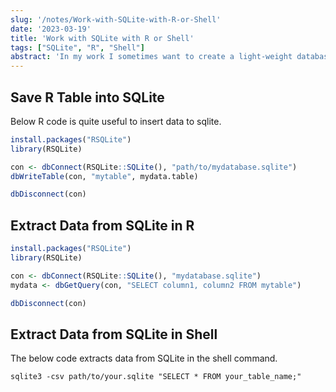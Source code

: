 ```yaml
---
slug: '/notes/Work-with-SQLite-with-R-or-Shell'
date: '2023-03-19'
title: 'Work with SQLite with R or Shell'
tags: ["SQLite", "R", "Shell"]
abstract: 'In my work I sometimes want to create a light-weight database, and compared with databases like PostgreSQL or MongoBD, SQLite is really a good choice. Here I record some key code I use to interactive with SQLite in R or Shell.'
---
```


## Save R Table into SQLite

Below R code is quite useful to insert data to sqlite.

```r
install.packages("RSQLite")
library(RSQLite)

con <- dbConnect(RSQLite::SQLite(), "path/to/mydatabase.sqlite")
dbWriteTable(con, "mytable", mydata.table)

dbDisconnect(con)
```

## Extract Data from SQLite in R

```R
install.packages("RSQLite")
library(RSQLite)

con <- dbConnect(RSQLite::SQLite(), "mydatabase.sqlite")
mydata <- dbGetQuery(con, "SELECT column1, column2 FROM mytable")

dbDisconnect(con)
```

## Extract Data from SQLite in Shell

The below code extracts data from SQLite in the shell command.

```shell
sqlite3 -csv path/to/your.sqlite "SELECT * FROM your_table_name;"
```